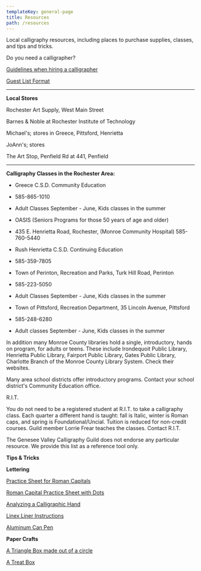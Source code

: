```yaml
---
templateKey: general-page
title: Resources
path: /resources
---
```

Local calligraphy resources, including places to purchase supplies, classes, and tips and tricks.

Do you need a calligrapher?

[Guidelines when hiring a calligrapher](/img/calligraphyguideforevents.pdf)

[Guest List Format](/img/guestlistformat.pdf)

** **

**Local Stores**

Rochester Art Supply, West Main Street

Barnes & Noble at Rochester Institute of Technology

Michael's; stores in Greece, Pittsford, Henrietta

JoAnn's; stores

The Art Stop, Penfield Rd at 441, Penfield

** **

**Calligraphy Classes in the Rochester Area:**

* Greece C.S.D. Community Education
* 585-865-1010
* Adult Classes September - June, Kids classes in the summer

 

* OASIS (Seniors Programs for those 50 years of age and older)
* 435 E. Henrietta Road, Rochester, (Monroe Community Hospital) 585-760-5440





* Rush Henrietta C.S.D. Continuing Education
* 585-359-7805



* Town of Perinton, Recreation and Parks, Turk Hill Road, Perinton
* 585-223-5050
* Adult Classes September - June, Kids classes in the summer



* Town of Pittsford, Recreation Department, 35 Lincoln Avenue, Pittsford
* 585-248-6280
* Adult classes September - June, Kids classes in the summer



In addition many Monroe County libraries hold a single, introductory, hands on program, for adults or teens. These include Irondequoit Public Library, Henrietta Public Library, Fairport Public Library, Gates Public Library, Charlotte Branch of the Monroe County Library System. Check their websites.

Many area school districts offer introductory programs. Contact your school district's Community Education office.

R.I.T.

You do not need to be a registered student at R.I.T. to take a calligraphy class. Each quarter a different hand is taught: fall is Italic, winter is Roman caps, and spring is Foundational/Uncial. Tuition is reduced for non-credit courses. Guild member Lorrie Frear teaches the classes. Contact R.I.T.

The Genesee Valley Calligraphy Guild does not endorse any particular resource. We provide this list as a reference tool only.

**Tips & Tricks**

**Lettering**

[Practice Sheet for Roman Capitals](/img/capitalspracticesheet.pdf)

[Roman Capital Practice Sheet with Dots](/img/romanmajusculespracticesheet.pdf)

[Analyzing a Calligraphic Hand](/img/analyzingacalligraphichand.pdf)

[Linex Liner Instructions](/img/linexinstructions.pdf)

[Aluminum Can Pen](/img/aluminumcanpen.pdf)

**Paper Crafts**

[A Triangle Box made out of a circle](/img/trianglebox.pdf)

[A Treat Box](/img/treatbox.pdf)

